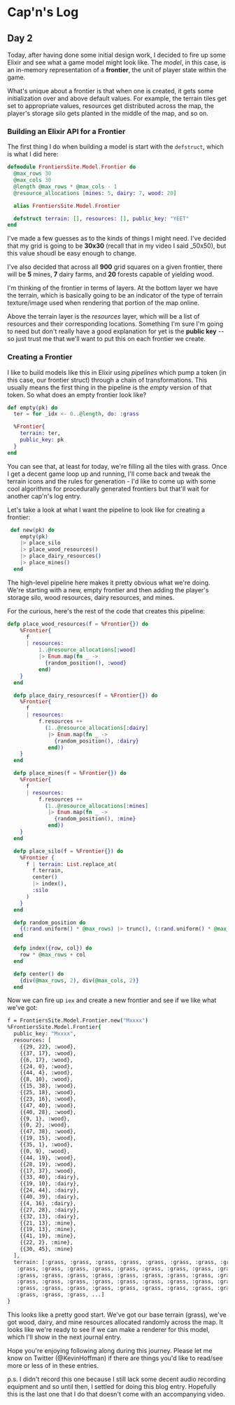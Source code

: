 # Cap'n's Log

## Day 2

Today, after having done some initial design work, I decided to fire up some Elixir and see what a game model might look like. The _model_, in this case, is an in-memory representation of a **frontier**, the unit of player state within the game.

What's unique about a frontier is that when one is created, it gets some initialization over and above default values. For example, the terrain tiles get set to appropriate values, resources get distributed across the map, the player's storage silo gets planted in the middle of the map, and so on.

### Building an Elixir API for a Frontier

The first thing I do when building a model is start with the `defstruct`, which is what I did here:

```elixir
defmodule FrontiersSite.Model.Frontier do
  @max_rows 30
  @max_cols 30
  @length @max_rows * @max_cols - 1
  @resource_allocations [mines: 5, dairy: 7, wood: 20]

  alias FrontiersSite.Model.Frontier

  defstruct terrain: [], resources: [], public_key: "YEET"
end
```

I've made a few guesses as to the kinds of things I might need. I've decided that my grid is going to be **30x30**  (recall that in my video I said _50x50), but this value shoudl be easy enough to change. 

I've also decided that across all **900** grid squares on a given frontier, there will be **5** mines, **7** dairy farms, and **20** forests capable of yielding wood. 

I'm thinking of the frontier in terms of layers. At the bottom layer we have the terrain, which is basically going to be an indicator of the type of terrain texture/image used when rendering that portion of the map online.

Above the terrain layer is the _resources_ layer, which will be a list of resources and their corresponding locations. Something I'm sure I'm going to need but don't really have a good explanation for yet is the **public key** -- so just trust me that we'll want to put this on each frontier we create.

### Creating a Frontier

I like to build models like this in Elixir using _pipelines_ which pump a token (in this case, our frontier struct) through a chain of transformations. This usually means the first thing in the pipeline is the _empty_ version of that token. So what does an empty frontier look like?

```elixir
def empty(pk) do
  ter = for _idx <- 0..@length, do: :grass

  %Frontier{
    terrain: ter,
    public_key: pk
  }
end
```

You can see that, at least for today, we're filling all the tiles with grass. Once I get a decent game loop up and running, I'll come back and tweak the terrain icons and the rules for generation - I'd like to come up with some cool algorithms for procedurally generated frontiers but that'll wait for another cap'n's log entry.

Let's take a look at what I want the pipeline to look like for creating a frontier:

```elixir
 def new(pk) do
    empty(pk)
    |> place_silo
    |> place_wood_resources()
    |> place_dairy_resources()
    |> place_mines()
  end
```
The high-level pipeline here makes it pretty obvious what we're doing. We're starting with a new, empty frontier and then adding the player's storage silo, wood resources, dairy resources, and mines.

For the curious, here's the rest of the code that creates this pipeline:

```elixir
defp place_wood_resources(f = %Frontier{}) do
    %Frontier{
      f
      | resources:
          1..@resource_allocations[:wood]
          |> Enum.map(fn _ ->
            {random_position(), :wood}
          end)
    }
  end

  defp place_dairy_resources(f = %Frontier{}) do
    %Frontier{
      f
      | resources:
          f.resources ++
            (1..@resource_allocations[:dairy]
             |> Enum.map(fn _ ->
               {random_position(), :dairy}
             end))
    }
  end

  defp place_mines(f = %Frontier{}) do
    %Frontier{
      f
      | resources:
          f.resources ++
            (1..@resource_allocations[:mines]
             |> Enum.map(fn _ ->
               {random_position(), :mine}
             end))
    }
  end

  defp place_silo(f = %Frontier{}) do
    %Frontier {
      f | terrain: List.replace_at(
        f.terrain,
        center()
        |> index(),
        :silo
      )
    }
  end

  defp random_position do
    {(:rand.uniform() * @max_rows) |> trunc(), (:rand.uniform() * @max_cols) |> trunc()}
  end

  defp index({row, col}) do
    row * @max_rows + col
  end

  defp center() do
    {div(@max_rows, 2), div(@max_cols, 2)}
  end
```

Now we can fire up `iex` and create a new frontier and see if we like what we've got:

```tcsh
f = FrontiersSite.Model.Frontier.new("Mxxxx")
%FrontiersSite.Model.Frontier{
  public_key: "Mxxxx",
  resources: [
    {{29, 22}, :wood},
    {{37, 17}, :wood},
    {{6, 17}, :wood},
    {{24, 0}, :wood},
    {{44, 4}, :wood},
    {{8, 10}, :wood},
    {{15, 38}, :wood},
    {{25, 18}, :wood},
    {{23, 16}, :wood},
    {{47, 40}, :wood},
    {{40, 28}, :wood},
    {{9, 1}, :wood},
    {{0, 2}, :wood},
    {{47, 38}, :wood},
    {{19, 15}, :wood},
    {{35, 1}, :wood},
    {{0, 9}, :wood},
    {{44, 19}, :wood},
    {{28, 19}, :wood},
    {{17, 37}, :wood},
    {{33, 40}, :dairy},
    {{19, 10}, :dairy},
    {{24, 44}, :dairy},
    {{40, 39}, :dairy},
    {{4, 16}, :dairy},
    {{27, 28}, :dairy},
    {{32, 13}, :dairy},
    {{21, 13}, :mine},
    {{19, 13}, :mine},
    {{41, 19}, :mine},
    {{22, 2}, :mine},
    {{30, 45}, :mine}
  ],
  terrain: [:grass, :grass, :grass, :grass, :grass, :grass, :grass, :grass,
   :grass, :grass, :grass, :grass, :grass, :grass, :grass, :grass, :grass,
   :grass, :grass, :grass, :grass, :grass, :grass, :grass, :grass, :grass,
   :grass, :grass, :grass, :grass, :grass, :grass, :grass, :grass, :grass,
   :grass, :grass, :grass, :grass, :grass, :grass, :grass, :grass, :grass,
   :grass, :grass, :grass, ...]
}
```

This looks like a pretty good start. We've got our base terrain (grass), we've got wood, dairy, and mine resources allocated randomly across the map. It looks like we're ready to see if we can make a renderer for this model, which I'll show in the next journal entry.

Hope you're enjoying following along during this journey. Please let me know on Twitter (@KevinHoffman) if there are things you'd like to read/see more or less of in these entries.

p.s. I didn't record this one because I still lack some decent audio recording equipment and so until then, I settled for doing this blog entry. Hopefully this is the last one that I do that doesn't come with an accompanying video.